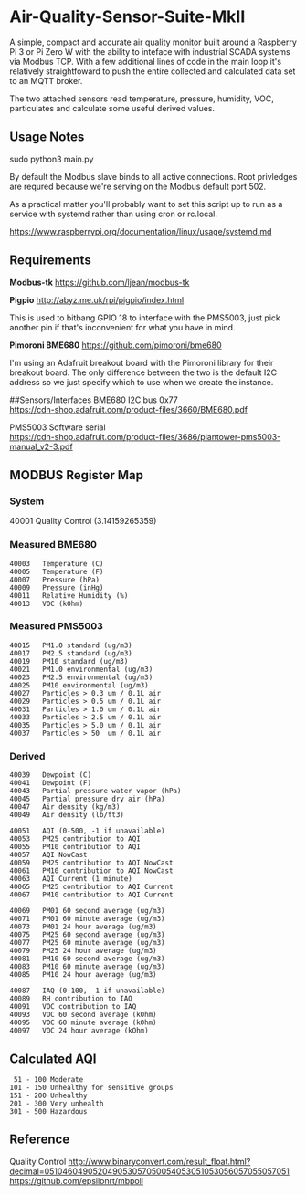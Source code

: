 # Air-Quality-Sensor-Suite-MkII
A simple, compact and accurate air quality monitor built around a Raspberry Pi 3 or Pi Zero W with the ability to inteface with industrial SCADA systems via 
Modbus TCP. With a few additional lines of code in the main loop it's relatively 
straightfoward to push the entire collected and calculated data set to an MQTT broker.

The two attached sensors read temperature, pressure, humidity, VOC, particulates and calculate some useful derived values.

## Usage Notes

sudo python3 main.py

By default the Modbus slave binds to all active connections. Root privledges are
requred because we're serving on the Modbus default port 502.

As a practical matter you'll probably want to set this script up to run as a service 
with systemd rather than using cron or rc.local. 

https://www.raspberrypi.org/documentation/linux/usage/systemd.md

## Requirements

**Modbus-tk**
https://github.com/ljean/modbus-tk

**Pigpio**
http://abyz.me.uk/rpi/pigpio/index.html

This is used to bitbang GPIO 18 to interface with the PMS5003, just pick another pin 
if that's inconvenient for what you have in mind. 

**Pimoroni BME680**
https://github.com/pimoroni/bme680

I'm using an Adafruit breakout board with the Pimoroni library for their breakout
board. The only difference between the two is the default I2C address so we just
specify which to use when we create the instance.

##Sensors/Interfaces
BME680  I2C bus 0x77        
https://cdn-shop.adafruit.com/product-files/3660/BME680.pdf

PMS5003 Software serial     
https://cdn-shop.adafruit.com/product-files/3686/plantower-pms5003-manual_v2-3.pdf

## MODBUS Register Map
### System
40001   Quality Control (3.14159265359)

### Measured BME680
```
40003   Temperature (C)
40005   Temperature (F)
40007   Pressure (hPa)
40009   Pressure (inHg)
40011   Relative Humidity (%)
40013   VOC (kOhm)
```
### Measured PMS5003
```
40015   PM1.0 standard (ug/m3)
40017   PM2.5 standard (ug/m3)
40019   PM10 standard (ug/m3)
40021   PM1.0 environmental (ug/m3)
40023   PM2.5 environmental (ug/m3)
40025   PM10 environmental (ug/m3)
40027   Particles > 0.3 um / 0.1L air
40029   Particles > 0.5 um / 0.1L air
40031   Particles > 1.0 um / 0.1L air
40033   Particles > 2.5 um / 0.1L air
40035   Particles > 5.0 um / 0.1L air
40037   Particles > 50  um / 0.1L air
```

### Derived
```
40039   Dewpoint (C)
40041   Dewpoint (F)
40043   Partial pressure water vapor (hPa)
40045   Partial pressure dry air (hPa)
40047   Air density (kg/m3)
40049   Air density (lb/ft3)

40051   AQI (0-500, -1 if unavailable)
40053   PM25 contribution to AQI
40055   PM10 contribution to AQI
40057   AQI NowCast
40059   PM25 contribution to AQI NowCast
40061   PM10 contribution to AQI NowCast
40063   AQI Current (1 minute)
40065   PM25 contribution to AQI Current
40067   PM10 contribution to AQI Current

40069   PM01 60 second average (ug/m3)
40071   PM01 60 minute average (ug/m3)
40073   PM01 24 hour average (ug/m3)
40075   PM25 60 second average (ug/m3)
40077   PM25 60 minute average (ug/m3)
40079   PM25 24 hour average (ug/m3)
40081   PM10 60 second average (ug/m3)
40083   PM10 60 minute average (ug/m3)
40085   PM10 24 hour average (ug/m3)

40087   IAQ (0-100, -1 if unavailable)
40089   RH contribution to IAQ
40091   VOC contribution to IAQ
40093   VOC 60 second average (kOhm)
40095   VOC 60 minute average (kOhm)
40097   VOC 24 hour average (kOhm)
```

## Calculated AQI
```  0 -  50 Good
 51 - 100 Moderate
101 - 150 Unhealthy for sensitive groups
151 - 200 Unhealthy
201 - 300 Very unhealth
301 - 500 Hazardous
```

## Reference
Quality Control
http://www.binaryconvert.com/result_float.html?decimal=051046049052049053057050054053051053056057055057051
https://github.com/epsilonrt/mbpoll

